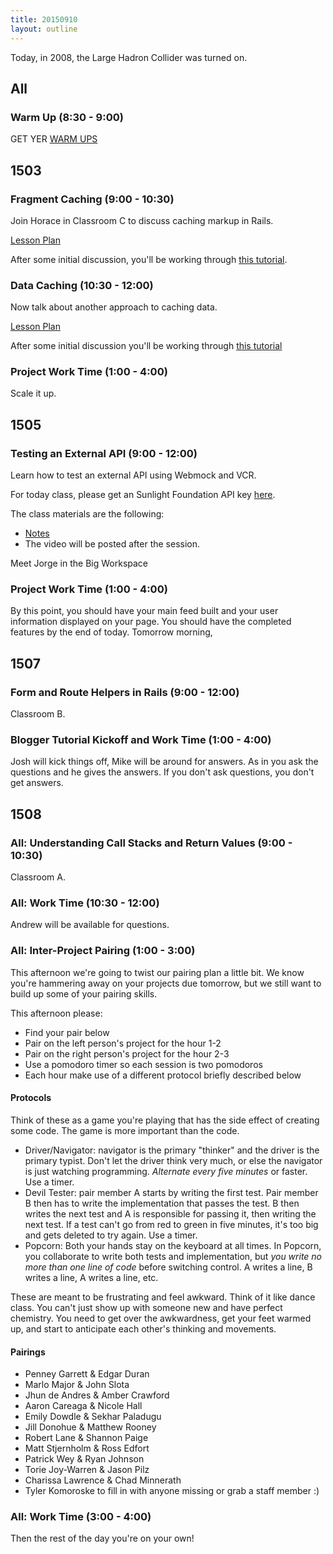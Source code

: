 ```yaml
---
title: 20150910
layout: outline
---
```


Today, in 2008, the Large Hadron Collider was turned on.

## All

### Warm Up (8:30 - 9:00)

GET YER [WARM UPS](https://thewarmup.herokuapp.com/)


## 1503

### Fragment Caching (9:00 - 10:30)

Join Horace in Classroom C to discuss caching markup in Rails.

[Lesson Plan](https://github.com/turingschool/lesson_plans/blob/master/ruby_04-apis_and_scalability/key_based_caching.markdown)

After some initial discussion, you'll be working through [this tutorial](https://github.com/turingschool/lesson_plans/blob/master/ruby_04-apis_and_scalability/key_based_caching.markdown).


### Data Caching (10:30 - 12:00)

Now talk about another approach to caching data.

[Lesson Plan](https://github.com/turingschool/lesson_plans/blob/master/ruby_04-apis_and_scalability/caching_data.markdown)

After some initial discussion you'll be working through
[this tutorial](http://tutorials.jumpstartlab.com/topics/performance/caching_data.html)

### Project Work Time (1:00 - 4:00)

Scale it up.

## 1505

### Testing an External API (9:00 - 12:00)

Learn how to test an external API using Webmock and VCR.

For today class, please get an Sunlight Foundation API key [here](http://sunlightfoundation.com/api/accounts/register/).

The class materials are the following:

* [Notes](https://www.dropbox.com/s/jr1j95burs3dz14/Turing%20-%20Testing%20an%20External%20API%20%28Notes%29.pages?dl=0)
* The video will be posted after the session.

Meet Jorge in the Big Workspace

### Project Work Time (1:00 - 4:00)

By this point, you should have your main feed built and your user information displayed on your page. You should have the completed features by the end of today. Tomorrow morning,

## 1507

### Form and Route Helpers in Rails (9:00 - 12:00)

Classroom B.

### Blogger Tutorial Kickoff and Work Time (1:00 - 4:00)

Josh will kick things off, Mike will be around for answers.
As in you ask the questions and he gives the answers. If you don't ask
questions, you don't get answers.


## 1508

### All: Understanding Call Stacks and Return Values (9:00 - 10:30)

Classroom A.

### All: Work Time (10:30 - 12:00)

Andrew will be available for questions.

### All: Inter-Project Pairing (1:00 - 3:00)

This afternoon we're going to twist our pairing plan a little bit. We know
you're hammering away on your projects due tomorrow, but we still want to build
up some of your pairing skills.

This afternoon please:

* Find your pair below
* Pair on the left person's project for the hour 1-2
* Pair on the right person's project for the hour 2-3
* Use a pomodoro timer so each session is two pomodoros
* Each hour make use of a different protocol briefly described below

#### Protocols

Think of these as a game you're playing that has the side effect of creating some
code. The game is more important than the code.

* Driver/Navigator: navigator is the primary "thinker" and the driver is the
primary typist. Don't let the driver think very much, or else the navigator is
just watching programming. *Alternate every five minutes* or faster. Use a timer.
* Devil Tester: pair member A starts by writing the first test. Pair member B then
has to write the implementation that passes the test. B then writes the next test
and A is responsible for passing it, then writing the next test. If a test can't
go from red to green in five minutes, it's too big and gets deleted to try again.
Use a timer.
* Popcorn: Both your hands stay on the keyboard at all times. In Popcorn, you
collaborate to write both tests and implementation, but *you write no more than
one line of code* before switching control. A writes a line, B writes a line, A
writes a line, etc.

These are meant to be frustrating and feel awkward. Think of it like dance class.
You can't just show up with someone new and have perfect chemistry. You need to
get over the awkwardness, get your feet warmed up, and start to anticipate each
other's thinking and movements.

#### Pairings

* Penney Garrett & Edgar Duran
* Marlo Major & John Slota
* Jhun de Andres & Amber Crawford
* Aaron Careaga & Nicole Hall
* Emily Dowdle & Sekhar Paladugu
* Jill Donohue & Matthew Rooney
* Robert Lane & Shannon Paige
* Matt Stjernholm & Ross Edfort
* Patrick Wey & Ryan Johnson
* Torie Joy-Warren & Jason Pilz
* Charissa Lawrence & Chad Minnerath
* Tyler Komoroske to fill in with anyone missing or grab a staff member :)

### All: Work Time (3:00 - 4:00)

Then the rest of the day you're on your own!

